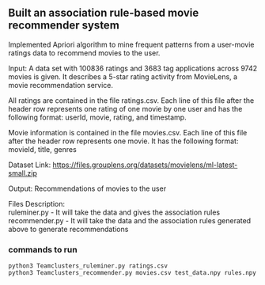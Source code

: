 ## Built an association rule-based movie recommender system
Implemented Apriori algorithm to mine frequent patterns from a user-movie ratings data to recommend movies to the user.

Input: A data set with 100836 ratings and 3683 tag applications across 9742
movies is given. It describes a 5-star rating activity from MovieLens, a movie
recommendation service.

All ratings are contained in the file ratings.csv. Each line of this file after the
header row represents one rating of one movie by one user and has the following
format: userId, movie, rating, and timestamp.

Movie information is contained in the file movies.csv. Each line of this file after
the header row represents one movie.
It has the following format: movieId, title, genres

Dataset Link: https://files.grouplens.org/datasets/movielens/ml-latest-small.zip

Output: Recommendations of movies to the user

Files Description: <br/>
ruleminer.py  - It will take the data and gives the association rules <br/>
recommender.py - It will take the data and the association rules generated above to generate recommendations


### commands to run
```python3 Teamclusters_ruleminer.py ratings.csv``` <br/>
```python3 Teamclusters_recommender.py movies.csv test_data.npy rules.npy```

